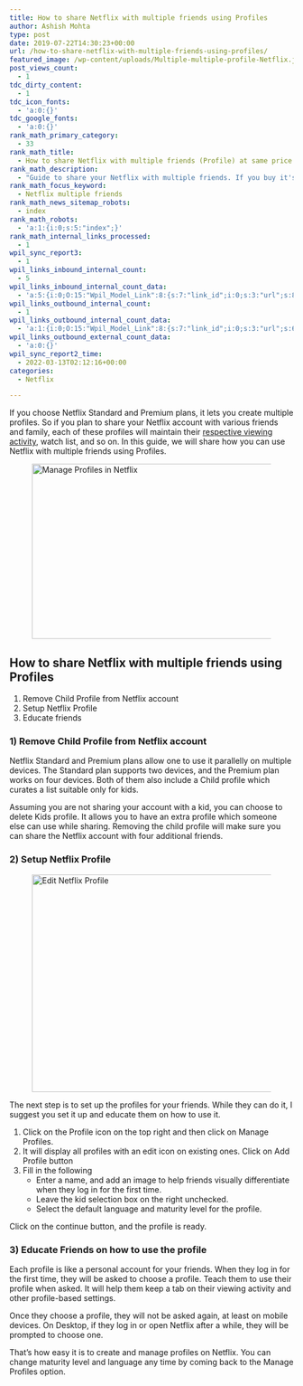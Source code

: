 ```yaml
---
title: How to share Netflix with multiple friends using Profiles
author: Ashish Mohta
type: post
date: 2019-07-22T14:30:23+00:00
url: /how-to-share-netflix-with-multiple-friends-using-profiles/
featured_image: /wp-content/uploads/Multiple-multiple-profile-Netflix.jpg
post_views_count:
  - 1
tdc_dirty_content:
  - 1
tdc_icon_fonts:
  - 'a:0:{}'
tdc_google_fonts:
  - 'a:0:{}'
rank_math_primary_category:
  - 33
rank_math_title:
  - How to share Netflix with multiple friends (Profile) at same price
rank_math_description:
  - "Guide to share your Netflix with multiple friends. If you buy it's top subscription, you can enjoy HD streaming with multiple friends at same cost."
rank_math_focus_keyword:
  - Netflix multiple friends
rank_math_news_sitemap_robots:
  - index
rank_math_robots:
  - 'a:1:{i:0;s:5:"index";}'
rank_math_internal_links_processed:
  - 1
wpil_sync_report3:
  - 1
wpil_links_inbound_internal_count:
  - 5
wpil_links_inbound_internal_count_data:
  - 'a:5:{i:0;O:15:"Wpil_Model_Link":8:{s:7:"link_id";i:0;s:3:"url";s:87:"https://www.technetguide.com/how-to-share-netflix-with-multiple-friends-using-profiles/";s:4:"host";s:16:"technetguide.com";s:8:"internal";b:1;s:4:"post";O:15:"Wpil_Model_Post":9:{s:2:"id";s:2:"39";s:5:"title";N;s:4:"type";s:4:"post";s:6:"status";N;s:7:"content";N;s:5:"links";N;s:4:"slug";N;s:6:"clicks";N;s:8:"position";N;}s:6:"anchor";s:16:"Netflix Profile.";s:15:"added_by_plugin";b:0;s:8:"location";s:7:"content";}i:1;O:15:"Wpil_Model_Link":8:{s:7:"link_id";i:0;s:3:"url";s:87:"https://www.technetguide.com/how-to-share-netflix-with-multiple-friends-using-profiles/";s:4:"host";s:16:"technetguide.com";s:8:"internal";b:1;s:4:"post";O:15:"Wpil_Model_Post":9:{s:2:"id";s:2:"35";s:5:"title";N;s:4:"type";s:4:"post";s:6:"status";N;s:7:"content";N;s:5:"links";N;s:4:"slug";N;s:6:"clicks";N;s:8:"position";N;}s:6:"anchor";s:16:"Netflix Profiles";s:15:"added_by_plugin";b:0;s:8:"location";s:7:"content";}i:2;O:15:"Wpil_Model_Link":8:{s:7:"link_id";i:0;s:3:"url";s:87:"https://www.technetguide.com/how-to-share-netflix-with-multiple-friends-using-profiles/";s:4:"host";s:16:"technetguide.com";s:8:"internal";b:1;s:4:"post";O:15:"Wpil_Model_Post":9:{s:2:"id";s:3:"600";s:5:"title";N;s:4:"type";s:4:"post";s:6:"status";N;s:7:"content";N;s:5:"links";N;s:4:"slug";N;s:6:"clicks";N;s:8:"position";N;}s:6:"anchor";s:36:"monthly subscription rate of Netflix";s:15:"added_by_plugin";b:0;s:8:"location";s:7:"content";}i:3;O:15:"Wpil_Model_Link":8:{s:7:"link_id";i:0;s:3:"url";s:87:"https://www.technetguide.com/how-to-share-netflix-with-multiple-friends-using-profiles/";s:4:"host";s:16:"technetguide.com";s:8:"internal";b:1;s:4:"post";O:15:"Wpil_Model_Post":9:{s:2:"id";s:4:"1178";s:5:"title";N;s:4:"type";s:4:"post";s:6:"status";N;s:7:"content";N;s:5:"links";N;s:4:"slug";N;s:6:"clicks";N;s:8:"position";N;}s:6:"anchor";s:15:"Manage Profiles";s:15:"added_by_plugin";b:0;s:8:"location";s:7:"content";}i:4;O:15:"Wpil_Model_Link":8:{s:7:"link_id";i:0;s:3:"url";s:87:"https://www.technetguide.com/how-to-share-netflix-with-multiple-friends-using-profiles/";s:4:"host";s:16:"technetguide.com";s:8:"internal";b:1;s:4:"post";O:15:"Wpil_Model_Post":9:{s:2:"id";s:4:"2484";s:5:"title";N;s:4:"type";s:4:"post";s:6:"status";N;s:7:"content";N;s:5:"links";N;s:4:"slug";N;s:6:"clicks";N;s:8:"position";N;}s:6:"anchor";s:19:"profiles in Netflix";s:15:"added_by_plugin";b:0;s:8:"location";s:7:"content";}}'
wpil_links_outbound_internal_count:
  - 1
wpil_links_outbound_internal_count_data:
  - 'a:1:{i:0;O:15:"Wpil_Model_Link":8:{s:7:"link_id";i:0;s:3:"url";s:69:"https://www.technetguide.com/netflix-how-find-watched-movies-tv-show/";s:4:"host";s:16:"technetguide.com";s:8:"internal";b:1;s:4:"post";O:15:"Wpil_Model_Post":9:{s:2:"id";i:39;s:5:"title";N;s:4:"type";s:4:"post";s:6:"status";N;s:7:"content";N;s:5:"links";N;s:4:"slug";N;s:6:"clicks";N;s:8:"position";N;}s:6:"anchor";s:27:"respective viewing activity";s:15:"added_by_plugin";b:0;s:8:"location";s:7:"content";}}'
wpil_links_outbound_external_count_data:
  - 'a:0:{}'
wpil_sync_report2_time:
  - 2022-03-13T02:12:16+00:00
categories:
  - Netflix

---
```

 

If you choose Netflix Standard and Premium plans, it lets you create multiple profiles. So if you plan to share your Netflix account with various friends and family, each of these profiles will maintain their [respective viewing activity][1], watch list, and so on. In this guide, we will share how you can use Netflix with multiple friends using Profiles.

<div class="wp-block-image">
  <figure class="aligncenter"><img decoding="async" loading="lazy" width="600" height="310" src="https://www.technetguide.com/wp-content/uploads/Manage-Profiles-in-Netflix.png" alt="Manage Profiles in Netflix" class="wp-image-555" srcset="https://www.technetguide.com/wp-content/uploads/Manage-Profiles-in-Netflix.png 600w, https://www.technetguide.com/wp-content/uploads/Manage-Profiles-in-Netflix-300x155.png 300w" sizes="(max-width: 600px) 100vw, 600px" /></figure>
</div>

## How to share Netflix with multiple friends using Profiles

  1. Remove Child Profile from Netflix account
  2. Setup Netflix Profile
  3. Educate friends

### 1) Remove Child Profile from Netflix account

Netflix Standard and Premium plans allow one to use it parallelly on multiple devices. The Standard plan supports two devices, and the Premium plan works on four devices. Both of them also include a Child profile which curates a list suitable only for kids.

Assuming you are not sharing your account with a kid, you can choose to delete Kids profile. It allows you to have an extra profile which someone else can use while sharing. Removing the child profile will make sure you can share the Netflix account with four additional friends.

### 2) Setup Netflix Profile

<div class="wp-block-image">
  <figure class="aligncenter"><img decoding="async" loading="lazy" width="600" height="385" src="https://www.technetguide.com/wp-content/uploads/Edit-Netflix-Profile.png" alt="Edit Netflix Profile" class="wp-image-556" srcset="https://www.technetguide.com/wp-content/uploads/Edit-Netflix-Profile.png 600w, https://www.technetguide.com/wp-content/uploads/Edit-Netflix-Profile-300x193.png 300w" sizes="(max-width: 600px) 100vw, 600px" /></figure>
</div>

The next step is to set up the profiles for your friends. While they can do it, I suggest you set it up and educate them on how to use it.

  1. Click on the Profile icon on the top right and then click on Manage Profiles.
  2. It will display all profiles with an edit icon on existing ones. Click on Add Profile button
  3. Fill in the following 
      * Enter a name, and add an image to help friends visually differentiate when they log in for the first time.
      * Leave the kid selection box on the right unchecked.
      * Select the default language and maturity level for the profile.

Click on the continue button, and the profile is ready.

### 3) Educate Friends on how to use the profile

Each profile is like a personal account for your friends. When they log in for the first time, they will be asked to choose a profile. Teach them to use their profile when asked. It will help them keep a tab on their viewing activity and other profile-based settings.

Once they choose a profile, they will not be asked again, at least on mobile devices. On Desktop, if they log in or open Netflix after a while, they will be prompted to choose one.

That&#8217;s how easy it is to create and manage profiles on Netflix. You can change maturity level and language any time by coming back to the Manage Profiles option.

 [1]: https://www.technetguide.com/netflix-how-find-watched-movies-tv-show/